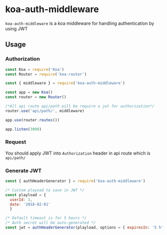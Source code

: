 # koa-auth-middleware

`koa-auth-middleware` is a koa middleware for handling authentication by using JWT 

## Usage

### Authorization

```javascript
const Koa = require('Koa')
const Router = require('koa-router')

const { middleware } = require('koa-auth-middleware')

const app = new Koa()
const router = new Router()

/*All api route api/path will be require a jwt for authorization*/ 
router.use('api/path/', middleware)

app.use(router.routes())

app.listen(3000)
```
### Request

You should apply JWT into `Authorization` header in api route which is `api/path/`


### Generate JWT

```javascript
const { authHeaderGenerator } = require('koa-auth-middleware')

/* Custom playoad to save in JWT */
const playload = {
  userId: 1,
  date: '2018-02-01'
  }

/* Default timeout is for 5 hours */
/* Auth secret will be auto-generated */
const jwt = authHeaderGenerator(playload, options = { expiresIn: '5 h' })
```
